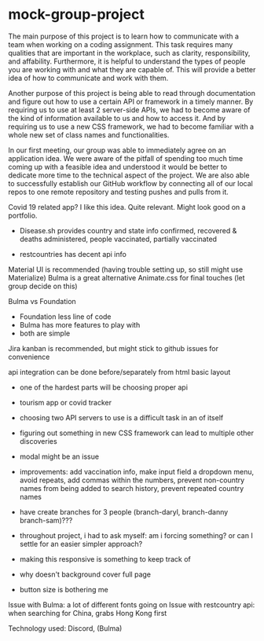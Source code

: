 # mock-group-project
The main purpose of this project is to learn how to communicate with a team when working on a coding assignment. This task requires many qualities that are important in the workplace, such as clarity, responsibility, and affability. Furthermore, it is helpful to understand the types of people you are working with and what they are capable of. This will provide a better idea of how to communicate and work with them.

Another purpose of this project is being able to read through documentation and figure out how to use a certain API or framework in a timely manner. By requiring us to use at least 2 server-side APIs, we had to become aware of the kind of information available to us and how to access it.  And by requiring us to use a new CSS framework, we had to become familiar with a whole new set of class names and functionalities.

In our first meeting, our group was able to immediately agree on an application idea. We were aware of the pitfall of spending too much time coming up with a feasible idea and understood it would be better to dedicate more time to the technical aspect of the project. We are also able to successfully establish our GitHub workflow by connecting all of our local repos to one remote repository and testing pushes and pulls from it.


Covid 19 related app? 
I like this idea. Quite relevant. Might look good on a portfolio.
- Disease.sh provides country and state info
confirmed, recovered & deaths
administered, people vaccinated, partially vaccinated

- restcountries has decent api info

Material UI is recommended (having trouble setting up, so still might use Materialize)
Bulma is a great alternative
Animate.css for final touches
(let group decide on this)

Bulma vs Foundation
- Foundation less line of code
- Bulma has more features to play with
- both are simple 

Jira kanban is recommended, but might stick to github issues for convenience

api integration can be done before/separately from html basic layout
- one of the hardest parts will be choosing proper api

- tourism app or covid tracker
- choosing two API servers to use is a difficult task in an of itself
- figuring out something in new CSS framework can lead to multiple other discoveries
- modal might be an issue
- improvements: add vaccination info, make input field a dropdown menu, avoid repeats, add commas within the numbers, prevent non-country names from being added to search history, prevent repeated country names
- have create branches for 3 people (branch-daryl, branch-danny branch-sam)???
- throughout project, i had to ask myself: am i forcing something? or can I settle for an easier simpler approach?
- making this responsive is something to keep track of
- why doesn't background cover full page
- button size is bothering me

Issue with Bulma: a lot of different fonts going on
Issue with restcountry api: when searching for China, grabs Hong Kong first

Technology used: Discord, (Bulma)